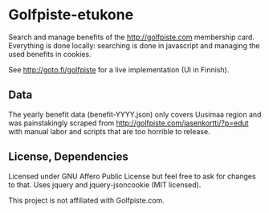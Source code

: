 # Golfpiste-etukone

Search and manage benefits of the http://golfpiste.com membership card. 
Everything is done locally: searching is done in javascript and managing
the used benefits in cookies.

See http://goto.fi/golfpiste for a live implementation (UI in Finnish).

## Data

The yearly benefit data (benefit-YYYY.json) only covers Uusimaa region
and was painstakingly scraped from 
http://golfpiste.com/jasenkortti/?p=edut with manual labor and scripts that
are too horrible to release.

## License, Dependencies

Licensed under GNU Affero Public License but feel free to ask for
changes to that. Uses jquery and jquery-jsoncookie (MIT licensed).

This project is not affiliated with Golfpiste.com.
